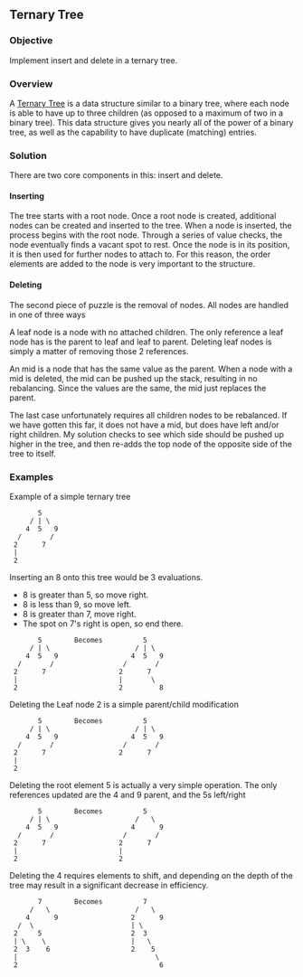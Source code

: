 
## Ternary Tree

### Objective
Implement insert and delete in a ternary tree.

### Overview
A [Ternary Tree](http://en.wikipedia.org/wiki/Ternary_tree) is a data structure
similar to a binary tree, where each node is able to have up to three children
(as opposed to a maximum of two in a binary tree). This data structure gives you
nearly all of the power of a binary tree, as well as the capability to have
duplicate (matching) entries.

### Solution
There are two core components in this: insert and delete.

#### Inserting
The tree starts with a root node. Once a root node is created, additional nodes
can be created and inserted to the tree. When a node is inserted, the process
begins with the root node. Through a series of value checks, the node eventually
finds a vacant spot to rest. Once the node is in its position, it is then used
for further nodes to attach to. For this reason, the order elements are added
to the node is very important to the structure.

#### Deleting
The second piece of puzzle is the removal of nodes. All nodes are handled in
one of three ways

A leaf node is a node with no attached children. The only reference a leaf node
has is the parent to leaf and leaf to parent. Deleting leaf nodes is simply a
matter of removing those 2 references.

An mid is a node that has the same value as the parent. When a node with a mid
is deleted, the mid can be pushed up the stack, resulting in no rebalancing.
Since the values are the same, the mid just replaces the parent.

The last case unfortunately requires all children nodes to be rebalanced. If we
have gotten this far, it does not have a mid, but does have left and/or right
children. My solution checks to see which side should be pushed up higher in the
tree, and then re-adds the top node of the opposite side of the tree to itself.

### Examples

Example of a simple ternary tree
```
       5
     / | \
    4  5   9
  /       /
 2      7
 |
 2
```

Inserting an 8 onto this tree would be 3 evaluations.
- 8 is greater than 5, so move right.
- 8 is less than 9, so move left.
- 8 is greater than 7, move right.
- The spot on 7's right is open, so end there.
```
       5        Becomes          5
     / | \                     / | \
    4  5   9                  4  5   9
  /       /                 /       /
 2      7                  2      7
 |                         |       \
 2                         2         8
```


Deleting the Leaf node 2 is a simple parent/child modification
```
       5        Becomes          5
     / | \                     / | \
    4  5   9                  4  5   9
  /       /                 /       /
 2      7                  2      7
 |
 2
```

Deleting the root element 5 is actually a very simple operation. The only
references updated are the 4 and 9 parent, and the 5s left/right
```
       5        Becomes          5
     / | \                     /   \
    4  5   9                  4      9
  /       /                 /       /
 2      7                  2      7
 |                         |
 2                         2
```


Deleting the 4 requires elements to shift, and depending on the depth of the tree
may result in a significant decrease in efficiency.
```
       7        Becomes          7
     /   \                     /   \
    4      9                  2      9
  /  \                        | \
 2     5                      2  3
 | \    \                     |   \
 2  3    6                    2    5
 |                                  \
 2                                   6
```
